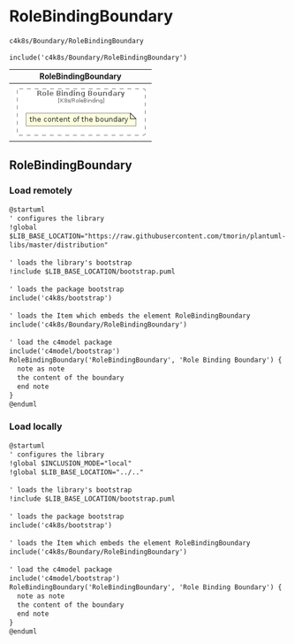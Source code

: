 # RoleBindingBoundary


```text
c4k8s/Boundary/RoleBindingBoundary
```

```text
include('c4k8s/Boundary/RoleBindingBoundary')
```



| RoleBindingBoundary |
| :---: |
| ![illustration for RoleBindingBoundary](../../c4k8s/Boundary/RoleBindingBoundary.Local.png) |




## RoleBindingBoundary

### Load remotely
```plantuml
@startuml
' configures the library
!global $LIB_BASE_LOCATION="https://raw.githubusercontent.com/tmorin/plantuml-libs/master/distribution"

' loads the library's bootstrap
!include $LIB_BASE_LOCATION/bootstrap.puml

' loads the package bootstrap
include('c4k8s/bootstrap')

' loads the Item which embeds the element RoleBindingBoundary
include('c4k8s/Boundary/RoleBindingBoundary')

' load the c4model package
include('c4model/bootstrap')
RoleBindingBoundary('RoleBindingBoundary', 'Role Binding Boundary') {
  note as note
  the content of the boundary
  end note
}
@enduml
```

### Load locally
```plantuml
@startuml
' configures the library
!global $INCLUSION_MODE="local"
!global $LIB_BASE_LOCATION="../.."

' loads the library's bootstrap
!include $LIB_BASE_LOCATION/bootstrap.puml

' loads the package bootstrap
include('c4k8s/bootstrap')

' loads the Item which embeds the element RoleBindingBoundary
include('c4k8s/Boundary/RoleBindingBoundary')

' load the c4model package
include('c4model/bootstrap')
RoleBindingBoundary('RoleBindingBoundary', 'Role Binding Boundary') {
  note as note
  the content of the boundary
  end note
}
@enduml
```

